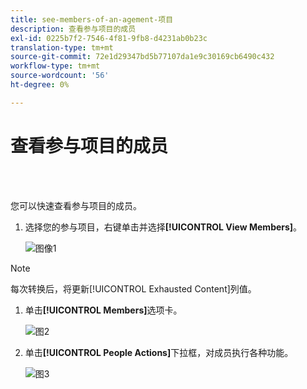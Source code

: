 ```yaml
---
title: see-members-of-an-agement-项目
description: 查看参与项目的成员
exl-id: 0225b7f2-7546-4f81-9fb8-d4231ab0b23c
translation-type: tm+mt
source-git-commit: 72e1d29347bd5b77107da1e9c30169cb6490c432
workflow-type: tm+mt
source-wordcount: '56'
ht-degree: 0%

---
```


# 查看参与项目的成员

<br> 

您可以快速查看参与项目的成员。

1. 选择您的参与项目，右键单击并选择&#x200B;**[!UICONTROL View Members]**。

   ![图像1](/help/sky/assets/engagement-programs/see-members-of-an-engagement-program/see-members-of-an-engagement-program-1.png)

>[!NOTE]
>
>每次转换后，将更新[!UICONTROL Exhausted Content]列值。

1. 单击&#x200B;**[!UICONTROL Members]**&#x200B;选项卡。

   ![图2](/help/sky/assets/engagement-programs/see-members-of-an-engagement-program/see-members-of-an-engagement-program-2.png)

1. 单击&#x200B;**[!UICONTROL People Actions]**&#x200B;下拉框，对成员执行各种功能。

   ![图3](/help/sky/assets/engagement-programs/see-members-of-an-engagement-program/see-members-of-an-engagement-program-3.png)
